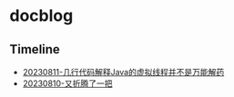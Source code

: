 # docblog
## Timeline
- [20230811-几行代码解释Java的虚拟线程并不是万能解药](./docs/20230811-几行代码解释Java的虚拟线程并不是万能解药.md)
- [20230810-又折腾了一把](./docs/20230810-又折腾了一把.md)
